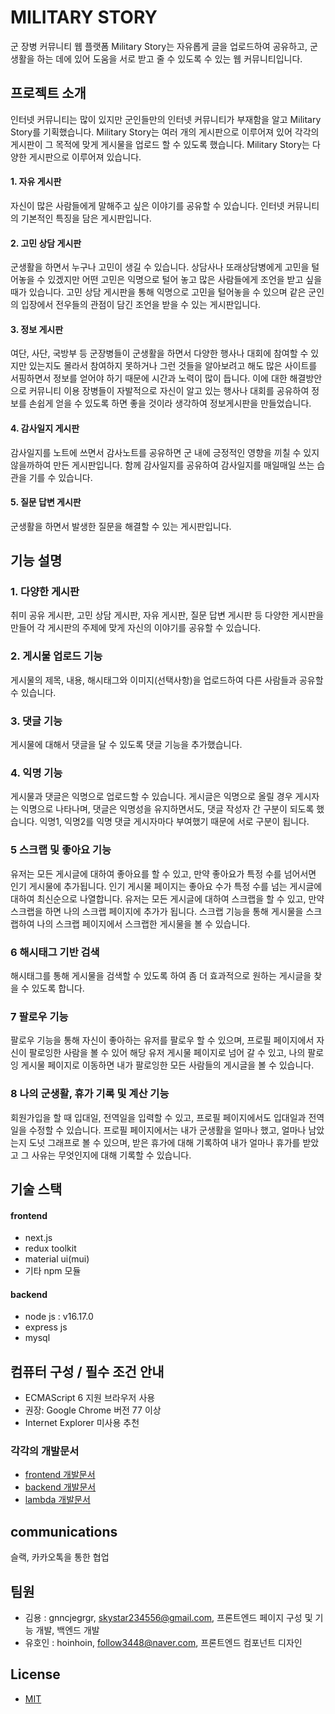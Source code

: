 # MILITARY STORY

군 장병 커뮤니티 웹 플랫폼 Military Story는 자유롭게 글을 업로드하여 공유하고, 군생활을 하는 데에 있어 도움을 서로 받고 줄 수 있도록 수 있는 웹 커뮤니티입니다.

## 프로젝트 소개

인터넷 커뮤니티는 많이 있지만 군인들만의 인터넷 커뮤니티가 부재함을 알고 Military Story를 기획했습니다.
Military Story는 여러 개의 게시판으로 이루어져 있어 각각의 게시판이 그 목적에 맞게 게시물을 업로드 할 수 있도록 했습니다.
Military Story는 다양한 게시판으로 이루어져 있습니다.

#### 1. 자유 게시판
자신이 많은 사람들에게 말해주고 싶은 이야기를 공유할 수 있습니다. 인터넷 커뮤니티의 기본적인 특징을 담은 게시판입니다.

#### 2. 고민 상담 게시판
군생활을 하면서 누구나 고민이 생길 수 있습니다. 상담사나 또래상담병에게 고민을 털어놓을 수 있겠지만 어떤 고민은 익명으로 털어 놓고 많은 사람들에게 조언을 받고 싶을 때가 있습니다. 
고민 상담 게시판을 통해 익명으로 고민을 털어놓을 수 있으며 같은 군인의 입장에서 전우들의 관점이 담긴 조언을 받을 수 있는 게시판입니다.

#### 3. 정보 게시판
여단, 사단, 국방부 등 군장병들이 군생활을 하면서 다양한 행사나 대회에 참여할 수 있지만 있는지도 몰라서 참여하지 못하거나 그런 것들을 알아보려고 해도 많은 사이트를 서핑하면서 정보를 얻어야 하기 때문에 시간과 노력이 많이 듭니다. 
이에 대한 해결방안으로 커뮤니티 이용 장병들이 자발적으로 자신이 알고 있는 행사나 대회를 공유하여 정보를 손쉽게 얻을 수 있도록 하면 좋을 것이라 생각하여 정보게시판을 만들었습니다.

#### 4. 감사일지 게시판 
감사일지를 노트에 쓰면서 감사노트를 공유하면 군 내에 긍정적인 영향을 끼칠 수 있지 않을까하여 만든 게시판입니다.
함께 감사일지를 공유하여 감사일지를 매일매일 쓰는 습관을 기를 수 있습니다.

#### 5. 질문 답변 게시판
군생활을 하면서 발생한 질문을 해결할 수 있는 게시판입니다.



## 기능 설명

### 1. 다양한 게시판

취미 공유 게시판, 고민 상담 게시판, 자유 게시판, 질문 답변 게시판 등 다양한 게시판을 만들어 각 게시판의 주제에 맞게 자신의 이야기를 공유할 수 있습니다.

### 2. 게시물 업로드 기능

게시물의 제목, 내용, 해시태그와 이미지(선택사항)을 업로드하여 다른 사람들과 공유할 수 있습니다.

### 3. 댓글 기능

게시물에 대해서 댓글을 달 수 있도록 댓글 기능을 추가했습니다.

### 4. 익명 기능

게시물과 댓글은 익명으로 업로드할 수 있습니다. 게시글은 익명으로 올릴 경우 게시자는 익명으로 나타나며, 댓글은 익명성을 유지하면서도, 댓글 작성자 간 구분이 되도록 했습니다.
익명1, 익명2를 익명 댓글 게시자마다 부여했기 때문에 서로 구분이 됩니다.

### 5 스크랩 및 좋아요 기능

유저는 모든 게시글에 대하여 좋아요를 할 수 있고, 만약 좋아요가 특정 수를 넘어서면 인기 게시물에 추가됩니다. 인기 게시물 페이지는 좋아요 수가 특정 수를 넘는 게시글에 대하여 최신순으로 나열합니다.
유저는 모든 게시글에 대하여 스크랩을 할 수 있고, 만약 스크랩을 하면 나의 스크랩 페이지에 추가가 됩니다.
스크랩 기능을 통해 게시물을 스크랩하여 나의 스크랩 페이지에서 스크랩한 게시물을 볼 수 있습니다.

### 6 해시태그 기반 검색

해시태그를 통해 게시물을 검색할 수 있도록 하여 좀 더 효과적으로 원하는 게시글을 찾을 수 있도록 합니다.

### 7 팔로우 기능

팔로우 기능을 통해 자신이 좋아하는 유저를 팔로우 할 수 있으며, 프로필 페이지에서 자신이 팔로잉한 사람을 볼 수 있어 해당 유저 게시물 페이지로 넘어 갈 수 있고,
나의 팔로잉 게시물 페이지로 이동하면 내가 팔로잉한 모든 사람들의 게시글을 볼 수 있습니다.

### 8 나의 군생활, 휴가 기록 및 계산 기능

회원가입을 할 때 입대일, 전역일을 입력할 수 있고, 프로필 페이지에서도 입대일과 전역일을 수정할 수 있습니다.
프로필 페이지에서는 내가 군생활을 얼마나 했고, 얼마나 남았는지 도넛 그래프로 볼 수 있으며, 받은 휴가에 대해 기록하여 내가 얼마나 휴가를 받았고 그 사유는 무엇인지에 대해 기록할 수 있습니다.

## 기술 스택

#### frontend

- next.js
- redux toolkit
- material ui(mui)
- 기타 npm 모듈

#### backend

- node js : v16.17.0
- express js
- mysql

## 컴퓨터 구성 / 필수 조건 안내

- ECMAScript 6 지원 브라우저 사용
- 권장: Google Chrome 버전 77 이상
- Internet Explorer 미사용 추천

### 각각의 개발문서

- [frontend 개발문서](https://github.com/osamhack2022-v2/WEB_MILITARY_STORY/blob/master/Front-end/README.md)
- [backend 개발문서](https://github.com/osamhack2022-v2/WEB_MILITARY_STORY/blob/master/Back-end/README.md)
- [lambda 개발문서](https://github.com/osamhack2022-v2/WEB_MILITARY_STORY/blob/master/lambda/README.md)

## communications

슬랙, 카카오톡을 통한 협업

## 팀원

- 김용 : gnncjegrgr, skystar234556@gmail.com, 프론트엔드 페이지 구성 및 기능 개발, 백엔드 개발
- 유호인 : hoinhoin, follow3448@naver.com, 프론트엔드 컴포넌트 디자인

## License

- [MIT](https://github.com/osamhack2022-v2/WEB_MILITARY_STORY/blob/master/license.md)

